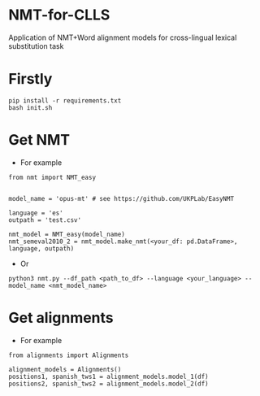# NMT-for-CLLS
Application of NMT+Word alignment models for cross-lingual lexical substitution task


# Firstly
```
pip install -r requirements.txt
bash init.sh
```


# Get NMT
* For example
```python3
from nmt import NMT_easy


model_name = 'opus-mt' # see https://github.com/UKPLab/EasyNMT

language = 'es'
outpath = 'test.csv'

nmt_model = NMT_easy(model_name)
nmt_semeval2010_2 = nmt_model.make_nmt(<your_df: pd.DataFrame>, language, outpath)
```
* Or
```
python3 nmt.py --df_path <path_to_df> --language <your_language> --model_name <nmt_model_name>
```

# Get alignments
* For example
```python3
from alignments import Alignments

alignment_models = Alignments()
positions1, spanish_tws1 = alignment_models.model_1(df)
positions2, spanish_tws2 = alignment_models.model_2(df)
```

